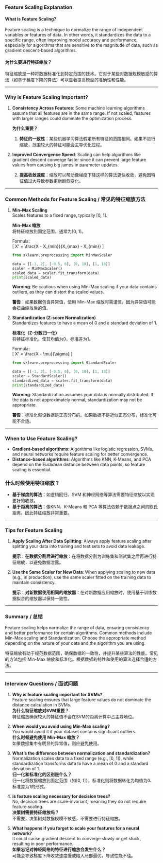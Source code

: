 ### Feature Scaling Explanation

#### What is Feature Scaling?  
Feature scaling is a technique to normalize the range of independent variables or features of data. In other words, it standardizes the data to a specific range, often improving model accuracy and performance, especially for algorithms that are sensitive to the magnitude of data, such as gradient descent-based algorithms.

#### 为什么要进行特征缩放？  
特征缩放是一种将数据标准化到特定范围的技术。它对于某些对数据规模敏感的算法（如基于梯度下降的算法）可以显著提高模型的准确性和性能。

---

### Why is Feature Scaling Important?

1. **Consistency Across Features**: Some machine learning algorithms assume that all features are in the same range. If not scaled, features with larger ranges could dominate the optimization process.
   
   **为什么重要？**
   1. **特征的一致性**：某些机器学习算法假定所有特征的范围相同。如果不进行缩放，范围较大的特征可能会主导优化过程。

2. **Improved Convergence Speed**: Scaling can help algorithms like gradient descent converge faster since it can prevent large feature values from causing big jumps in parameter updates.
   
   2. **提高收敛速度**：缩放可以帮助像梯度下降这样的算法更快收敛，避免因特征值过大导致参数更新剧烈变化。

---

### Common Methods for Feature Scaling / 常见的特征缩放方法

1. **Min-Max Scaling**  
   Scales features to a fixed range, typically [0, 1].

   **Min-Max 缩放**  
   将特征缩放到固定范围，通常为[0, 1]。

   Formula:  
   \[
   X' = \frac{X - X_{min}}{X_{max} - X_{min}}
   \]
   ```python
   from sklearn.preprocessing import MinMaxScaler

   data = [[-1, 2], [-0.5, 6], [0, 10], [1, 18]]
   scaler = MinMaxScaler()
   scaled_data = scaler.fit_transform(data)
   print(scaled_data)
   ```

   **Warning**: Be cautious when using Min-Max scaling if your data contains outliers, as they can distort the scaled values.

   **警告**：如果数据包含异常值，使用 Min-Max 缩放时需谨慎，因为异常值可能会扭曲缩放后的值。

2. **Standardization (Z-score Normalization)**  
   Standardizes features to have a mean of 0 and a standard deviation of 1.

   **标准化（Z-分数归一化）**  
   将特征标准化，使其均值为0，标准差为1。

   Formula:  
   \[
   X' = \frac{X - \mu}{\sigma}
   \]
   ```python
   from sklearn.preprocessing import StandardScaler

   data = [[-1, 2], [-0.5, 6], [0, 10], [1, 18]]
   scaler = StandardScaler()
   standardized_data = scaler.fit_transform(data)
   print(standardized_data)
   ```

   **Warning**: Standardization assumes your data is normally distributed. If the data is not approximately normal, standardization may not be appropriate.

   **警告**：标准化假设数据是正态分布的。如果数据不是近似正态分布，标准化可能不合适。

---

### When to Use Feature Scaling?  
- **Gradient-based algorithms**: Algorithms like logistic regression, SVMs, and neural networks require feature scaling for better convergence.
- **Distance-based algorithms**: Algorithms like KNN, K-Means, and PCA depend on the Euclidean distance between data points, so feature scaling is essential.

### 什么时候使用特征缩放？  
- **基于梯度的算法**：如逻辑回归、SVM 和神经网络等算法需要特征缩放以实现更好的收敛。
- **基于距离的算法**：像KNN、K-Means 和 PCA 等算法依赖于数据点之间的欧氏距离，因此特征缩放非常重要。

---

### Tips for Feature Scaling

1. **Apply Scaling After Data Splitting**: Always apply feature scaling after splitting your data into training and test sets to avoid data leakage.
   
   **提示**：**在数据分割后进行缩放**：在将数据分割为训练集和测试集之后再进行特征缩放，以避免数据泄露。

2. **Use the Same Scaler for New Data**: When applying scaling to new data (e.g., in production), use the same scaler fitted on the training data to maintain consistency.
   
   **提示**：**对新数据使用相同的缩放器**：在对新数据应用缩放时，使用基于训练数据拟合的缩放器以保持一致性。

---

### Summary / 总结

Feature scaling helps normalize the range of data, ensuring consistency and better performance for certain algorithms. Common methods include Min-Max scaling and Standardization. Choose the appropriate method depending on the nature of your data and the algorithm you are using.

特征缩放有助于规范数据范围，确保数据的一致性，并提升某些算法的性能。常见的方法包括 Min-Max 缩放和标准化。根据数据的特性和使用的算法选择合适的方法。

---

### Interview Questions / 面试问题

1. **Why is feature scaling important for SVMs?**  
   Feature scaling ensures that large feature values do not dominate the distance calculation in SVMs.  
   **为什么特征缩放对SVM重要？**  
   特征缩放确保较大的特征值不会在SVM的距离计算中占主导地位。

2. **When would you avoid using Min-Max scaling?**  
   You would avoid it if your dataset contains significant outliers.  
   **什么时候避免使用 Min-Max 缩放？**  
   如果数据集中有明显的异常值，则应避免使用。

3. **What’s the difference between normalization and standardization?**  
   Normalization scales data to a fixed range (e.g., [0, 1]), while standardization transforms data to have a mean of 0 and a standard deviation of 1.  
   **归一化和标准化的区别是什么？**  
   归一化将数据缩放到固定范围（如[0, 1]），标准化则将数据转化为均值为0、标准差为1的形式。

4. **Is feature scaling necessary for decision trees?**  
   No, decision trees are scale-invariant, meaning they do not require feature scaling.  
   **决策树需要特征缩放吗？**  
   不需要，决策树对数据规模不敏感，不需要进行特征缩放。

5. **What happens if you forget to scale your features for a neural network?**  
   It could cause gradient descent to converge slowly or get stuck, resulting in poor performance.  
   **如果忘记对神经网络的特征进行缩放会发生什么？**  
   可能会导致梯度下降收敛速度慢或陷入局部最优，导致性能不佳。
```
